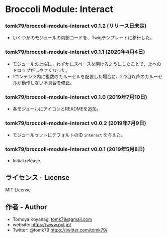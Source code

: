 # Broccoli Module: Interact

### tomk79/broccoli-module-interact v0.1.2 (リリース日未定)

- いくつかのモジュールの内部コードを、Twigテンプレートに移行した。

### tomk79/broccoli-module-interact v0.1.1 (2020年4月4日)

- モジュールの上端に、わずかにスペースを開けるようにしたことで、上へのドロップがしやすくなった。
- 1コンテンツ内に複数のカルーセルを配置した場合に、2つ目以降のカルーセルが動作しない不具合を修正。

### tomk79/broccoli-module-interact v0.1.0 (2019年7月10日)

- 各モジュールにアイコンとREADMEを追加。

### tomk79/broccoli-module-interact v0.0.2 (2019年7月9日)

- モジュールセットにデフォルトのID `interact` を与えた。

### tomk79/broccoli-module-interact v0.0.1 (2019年5月8日)

- Initial release.


## ライセンス - License

MIT License


## 作者 - Author

- Tomoya Koyanagi <tomk79@gmail.com>
- website: <https://www.pxt.jp/>
- Twitter: @tomk79 <https://twitter.com/tomk79/>
